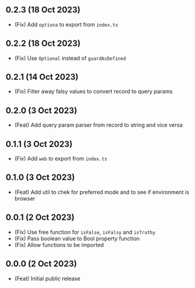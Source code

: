 ## 0.2.3 (18 Oct 2023)

-   (Fix) Add `optiona` to export from `index.ts`

## 0.2.2 (18 Oct 2023)

-   (Fix) Use `Optional` instead of `guardAsDefined`

## 0.2.1 (14 Oct 2023)

-   (Fix) Filter away falsy values to convert record to query params

## 0.2.0 (3 Oct 2023)

-   (Feat) Add query param parser from record to string and vice versa

## 0.1.1 (3 Oct 2023)

-   (Fix) Add `web` to export from `index.ts`

## 0.1.0 (3 Oct 2023)

-   (Feat) Add util to chek for preferred mode and to see if environment is browser

## 0.0.1 (2 Oct 2023)

-   (Fix) Use free function for `isFalse`, `isFalsy` and `isTruthy`
-   (Fix) Pass boolean value to Bool property function
-   (Fix) Allow functions to be imported

## 0.0.0 (2 Oct 2023)

-   (Feat) Initial public release
